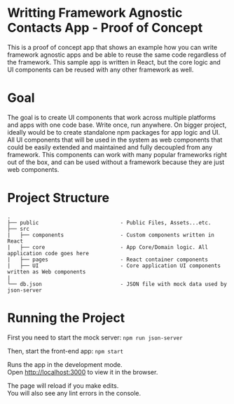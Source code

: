 # Writting Framework Agnostic Contacts App - Proof of Concept

This is a proof of concept app that shows an example how you can write framework agnostic apps and be able to reuse the same code regardless of the framework.
This sample app is written in React, but the core logic and UI components can be reused with any other framework as well.

# Goal

The goal is to create UI components that work across multiple platforms and apps with one code base. Write once, run anywhere.
On bigger project, ideally would be to create standalone npm packages for app logic and UI. All UI components that will be used in the system as web components that could be easily extended and maintained and fully decoupled from any framework.
This components can work with many popular frameworks right out of the box, and can be used without a framework because they are just web components.

# Project Structure

```
.
├── public                          - Public Files, Assets...etc.
├── src
|   ├── components                  - Custom components written in React
|   ├── core                        - App Core/Domain logic. All application code goes here
|   ├── pages                       - React container components
|   ├── UI                          - Core application UI components written as Web components
|
└── db.json                         - JSON file with mock data used by json-server
```

# Running the Project

First you need to start the mock server:
`npm run json-server`

Then, start the front-end app:
`npm start`

Runs the app in the development mode.\
Open [http://localhost:3000](http://localhost:3000) to view it in the browser.

The page will reload if you make edits.\
You will also see any lint errors in the console.

